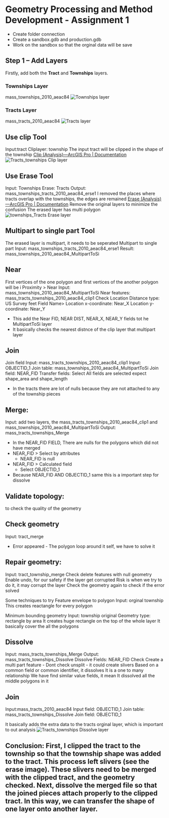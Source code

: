 # Geometry Processing and Method Development -  Assignment 1

- Create folder connection
- Create a sandbox.gdb and production.gdb
- Work on the sandbox so that the orginal data will be save

## Step 1 – Add Layers
Firstly, add both the **Tract** and **Townships** layers.

### Townships Layer
mass_townships_2010_aeac84
![Townships layer](Images/Townships.png)

### Tracts Layer
mass_tracts_2010_aeac84
![Tracts layer](Images/Tracts.png)

## Use clip Tool
Input:tract
Cliplayer: township
The input tract will be clipped in the shape of the township
[Clip (Analysis)—ArcGIS Pro | Documentation](https://pro.arcgis.com/en/pro-app/latest/tool-reference/analysis/clip.htm)
![Tracts_townships Clip layer](Images/tracts_townships_clip1.png)

## Use Erase Tool
Input: Townships
Erase: Tracts
Output: mass_townships_tracts_2010_aeac84_erse1
I removed the places where tracts overlap with the townships, the edges are remained
[Erase (Analysis)—ArcGIS Pro | Documentation](https://pro.arcgis.com/en/pro-app/latest/tool-reference/analysis/erase.htm)
Remove the original layers to minimize the confusion
The erased layer has multi polygon
![townships_Tracts Erase layer](Images/townships_tracts_erse1.png)

## Multipart to single part Tool
The erased layer is multipart, it needs to be seperated
Multipart to single part 
Input: mass_townships_tracts_2010_aeac84_erse1
Result: mass_townships_2010_aeac84_MultipartToSi


## Near
First vertices of the one polygon and first vertices of the another polygon will be i
Proximity > Near
Input: mass_townships_2010_aeac84_MultipartToSi
Near features: mass_tracts_townships_2010_aeac84_clip1
Check Location
Distance type: US Survey feet
Field Name>
Location x-coordinate: Near_X
Location y-coordinate: Near_Y
- This add the Near FID, NEAR DIST, NEAR_X, NEAR_Y fields tot he MultipartToSi layer
- It basically checks the nearest distnce of the clip layer that multipart layer

## Join
Join field
Input: mass_tracts_townships_2010_aeac84_clip1
Input: OBJECTID_1
Join table: mass_townships_2010_aeac84_MultipartToSi
Join field: NEAR_FID
Transfer fields:
Select All fields are selected expect shape_area and shape_length
- In the tracts there are lot of nulls because they are not attached to any of the township pieces


## Merge: 
Input: add two layers, the mass_tracts_townships_2010_aeac84_clip1 and mass_townships_2010_aeac84_MultipartToSi
Output: mass_tracts_townships_Merge
 - In the NEAR_FID FIELD, There are nulls for the polygons which did not have merged
 - NEAR_FID   >   Select by attributes 
    - NEAR_FID is null
- NEAR_FID  >  Calculated field
    - Select OBJECTID_1
- Because NEAR_FID AND OBJECTID_1 same this is a important step for dissolve

## Validate topology: 
to check the quality of the geometry


## Check geometry
Input: tract_merge
- Error appeared - The polygon loop around it self, we have to solve it


## Repair geometry:
Input: tract_township_merge
Check delete features with null geometry
Enable undo, for our safety if the layer get corrupted
Risk is when we try to do it, it may corrupt the layer
Check the geometry again to check if the error solved

Some techniques to try
Feature envelope to polygon 
Input: orginal township
This creates reactangle for every polygon


Minimum bounding geometry
Input: township original
Geometry type: rectangle by area
It creates huge rectangle on the top of the whole layer
It basically cover the all the polygons


## Dissolve
Input: mass_tracts_townships_Merge
Output: mass_tracts_townships_Dissolve
Dissolve Fields: NEAR_FID
Check Create a multi part feature -
Dont check unsplit - it could create slivers
Based on a common field or common identifier, it dissolves
It is a one to many relationship
We have find similar value fields, it mean
It dissolved all the middle polygons in it

## Join
Input:mass_tracts_2010_aeac84
Input field: OBJECTID_1
Join table: mass_tracts_townships_Dissolve
Join field: OBJECTID_1

It basically adds the extra data to the tracts orginal layer, which is important to out analysis
![Tracts_townships Dissolve layer](Images/tracts_townships_dissolve.png)

## Conclusion: First, I clipped the tract to the township so that the township shape was added to the tract. This process left slivers (see the erase image). These slivers need to be merged with the clipped tract, and the geometry checked. Next, dissolve the merged file so that the joined pieces attach properly to the clipped tract. In this way, we can transfer the shape of one layer onto another layer.


